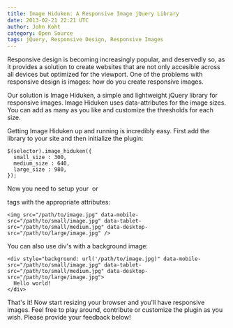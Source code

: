 ```yaml
---
title: Image Hiduken: A Responsive Image jQuery Library
date: 2013-02-21 22:21 UTC
author: John Koht
category: Open Source
tags: jQuery, Responsive Design, Responsive Images
---
```


Responsive design is becoming increasingly popular, and deservedly so, as it provides a solution to create websites that are not only accesible across all devices but optimized for the viewport. One of the problems with responsive design is images: how do you create responsive images. 

Our solution is Image Hiduken, a simple and lightweight jQuery library for responsive images. Image Hiduken uses data-attributes for the image sizes. You can add as many as you like and customize the thresholds for each size. 

Getting Image Hiduken up and running is incredibly easy. First add the library to your site and then initialize the plugin:

```
$(selector).image_hiduken({
  small_size : 300,
  medium_size : 640,
  large_size : 980,  
});
```

Now you need to setup your <img /> or <div /> tags with the appropriate attributes:

```
<img src="/path/to/image.jpg" data-mobile-src="/path/to/small/image.jpg" data-tablet-src="/path/to/small/medium.jpg" data-desktop-src="/path/to/large/image.jpg" />
```

You can also use div's with a background image:

```
<div style="background: url('/path/to/image.jpg)" data-mobile-src="/path/to/small/image.jpg" data-tablet-src="/path/to/small/medium.jpg" data-desktop-src="/path/to/large/image.jpg">
  Hello world!
</div>
```

That's it! Now start resizing your browser and you'll have responsive images. Feel free to play around, contribute or customize the plugin as you wish. Please provide your feedback below!